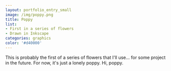 ```yaml
---
layout: portfolio_entry_small
image: /img/poppy.png
title: Poppy
list:
- First in a series of flowers
- Drawn in Inkscape
categories: graphics
color: '#d40000'
---
```


This is probably the first of a series of flowers that I'll use... for some
project in the future. For now, it's just a lonely poppy. Hi, poppy.
